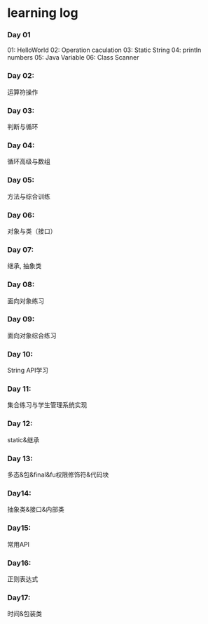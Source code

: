 # learning log 
### Day 01  
  01: HelloWorld 
  02: Operation caculation 
  03: Static String 
  04: println numbers 
  05: Java Variable 
  06: Class Scanner 
### Day 02:
运算符操作 
### Day 03: 
判断与循环 
### Day 04: 
循环高级与数组 
### Day 05:
方法与综合训练
### Day 06: 
对象与类（接口） 
### Day 07: 
继承, 抽象类
### Day 08:
面向对象练习
### Day 09:
面向对象综合练习
### Day 10:
String API学习
### Day 11:
集合练习与学生管理系统实现
### Day 12:
static&继承
### Day 13:
多态&包&final&fu权限修饰符&代码块
### Day14:
抽象类&接口&内部类
### Day15:
常用API
### Day16:
正则表达式
### Day17:
时间&包装类


